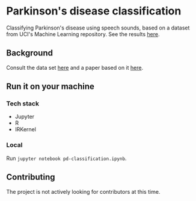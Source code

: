 # Parkinson's disease classification
Classifying Parkinson's disease using speech sounds, based on a dataset from UCI's Machine Learning repository. See the results [here](https://michaelfromyeg.github.io/pd-classification/).

## Background

Consult the data set [here](http://archive.ics.uci.edu/ml/datasets/Parkinson%27s+Disease+Classification) and a paper based on it [here](https://www.sciencedirect.com/science/article/abs/pii/S1568494618305799?via%3Dihub).

## Run it on your machine

### Tech stack

- Jupyter
- R
- IRKernel

### Local

Run `jupyter notebook pd-classification.ipynb`.

## Contributing

The project is not actively looking for contributors at this time.